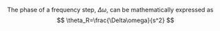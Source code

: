 The phase of a frequency step, $\Delta\omega$, can be mathematically expressed as
$$
\theta_R=\frac{\Delta\omega}{s^2}
$$